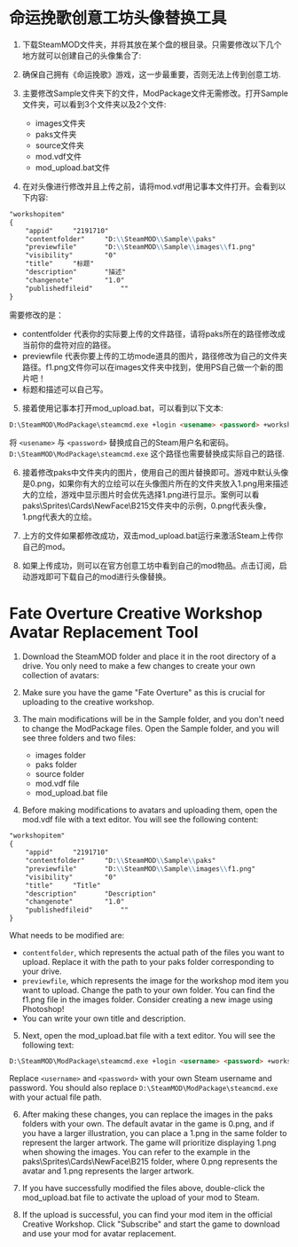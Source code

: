 
# 命运挽歌创意工坊头像替换工具

1. 下载SteamMOD文件夹，并将其放在某个盘的根目录。只需要修改以下几个地方就可以创建自己的头像集合了:

2. 确保自己拥有《命运挽歌》游戏，这一步最重要，否则无法上传到创意工坊.

3. 主要修改Sample文件夹下的文件，ModPackage文件无需修改。打开Sample文件夹，可以看到3个文件夹以及2个文件:

   - images文件夹
   - paks文件夹
   - source文件夹
   - mod.vdf文件
   - mod_upload.bat文件

4. 在对头像进行修改并且上传之前，请将mod.vdf用记事本文件打开。会看到以下内容:

```markdown
"workshopitem"
{
	"appid"		"2191710"
	"contentfolder"		"D:\\SteamMOD\\Sample\\paks"
	"previewfile"		"D:\\SteamMOD\\Sample\\images\\f1.png"
	"visibility"		"0"
	"title"		"标题"
	"description"		"描述"
	"changenote"		"1.0"
	"publishedfileid"		""
}
```

需要修改的是：

- contentfolder 代表你的实际要上传的文件路径，请将paks所在的路径修改成当前你的盘符对应的路径。
- previewfile 代表你要上传的工坊mode道具的图片，路径修改为自己的文件夹路径。f1.png文件你可以在images文件夹中找到，使用PS自己做一个新的图片吧！
- 标题和描述可以自己写。

5. 接着使用记事本打开mod_upload.bat，可以看到以下文本:

```markdown
D:\SteamMOD\ModPackage\steamcmd.exe +login <usename> <password> +workshop_build_item D:\SteamMOD\Sample\mod.vdf +quit
```

将 `<usename>` 与 `<password>` 替换成自己的Steam用户名和密码。`D:\SteamMOD\ModPackage\steamcmd.exe` 这个路径也需要替换成实际自己的路径.

6. 接着修改paks中文件夹内的图片，使用自己的图片替换即可。游戏中默认头像是0.png，如果你有大的立绘可以在头像图片所在的文件夹放入1.png用来描述大的立绘，游戏中显示图片时会优先选择1.png进行显示。案例可以看paks\Sprites\Cards\NewFace\B215文件夹中的示例，0.png代表头像，1.png代表大的立绘。

7. 上方的文件如果都修改成功，双击mod_upload.bat运行来激活Steam上传你自己的mod。

8. 如果上传成功，则可以在官方创意工坊中看到自己的mod物品。点击订阅，启动游戏即可下载自己的mod进行头像替换。


# Fate Overture Creative Workshop Avatar Replacement Tool

1. Download the SteamMOD folder and place it in the root directory of a drive. You only need to make a few changes to create your own collection of avatars:

2. Make sure you have the game "Fate Overture" as this is crucial for uploading to the creative workshop.

3. The main modifications will be in the Sample folder, and you don't need to change the ModPackage files. Open the Sample folder, and you will see three folders and two files:

   - images folder
   - paks folder
   - source folder
   - mod.vdf file
   - mod_upload.bat file

4. Before making modifications to avatars and uploading them, open the mod.vdf file with a text editor. You will see the following content:

```markdown
"workshopitem"
{
	"appid"		"2191710"
	"contentfolder"		"D:\\SteamMOD\\Sample\\paks"
	"previewfile"		"D:\\SteamMOD\\Sample\\images\\f1.png"
	"visibility"		"0"
	"title"		"Title"
	"description"		"Description"
	"changenote"		"1.0"
	"publishedfileid"		""
}
```

What needs to be modified are:

- `contentfolder`, which represents the actual path of the files you want to upload. Replace it with the path to your paks folder corresponding to your drive.
- `previewfile`, which represents the image for the workshop mod item you want to upload. Change the path to your own folder. You can find the f1.png file in the images folder. Consider creating a new image using Photoshop!
- You can write your own title and description.

5. Next, open the mod_upload.bat file with a text editor. You will see the following text:

```markdown
D:\SteamMOD\ModPackage\steamcmd.exe +login <username> <password> +workshop_build_item D:\SteamMOD\Sample\mod.vdf +quit
```

Replace `<username>` and `<password>` with your own Steam username and password. You should also replace `D:\SteamMOD\ModPackage\steamcmd.exe` with your actual file path.

6. After making these changes, you can replace the images in the paks folders with your own. The default avatar in the game is 0.png, and if you have a larger illustration, you can place a 1.png in the same folder to represent the larger artwork. The game will prioritize displaying 1.png when showing the images. You can refer to the example in the paks\Sprites\Cards\NewFace\B215 folder, where 0.png represents the avatar and 1.png represents the larger artwork.

7. If you have successfully modified the files above, double-click the mod_upload.bat file to activate the upload of your mod to Steam.

8. If the upload is successful, you can find your mod item in the official Creative Workshop. Click "Subscribe" and start the game to download and use your mod for avatar replacement.
